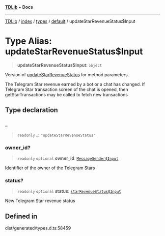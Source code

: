 [**TDLib**](../../../../../../README.md) • **Docs**

***

[TDLib](../../../../../../modules.md) / [index](../../../../../README.md) / [types](../../../README.md) / [default](../README.md) / updateStarRevenueStatus$Input

# Type Alias: updateStarRevenueStatus$Input

> **updateStarRevenueStatus$Input**: `object`

Version of [updateStarRevenueStatus](updateStarRevenueStatus.md) for method parameters.

The Telegram Star revenue earned by a bot or a chat has changed. If Telegram Star transaction screen of the chat is opened, then getStarTransactions may be called to fetch new transactions

## Type declaration

### \_

> `readonly` **\_**: `"updateStarRevenueStatus"`

### owner\_id?

> `readonly` `optional` **owner\_id**: [`MessageSender$Input`](MessageSender$Input.md)

Identifier of the owner of the Telegram Stars

### status?

> `readonly` `optional` **status**: [`starRevenueStatus$Input`](starRevenueStatus$Input.md)

New Telegram Star revenue status

## Defined in

dist/generated/types.d.ts:58459
